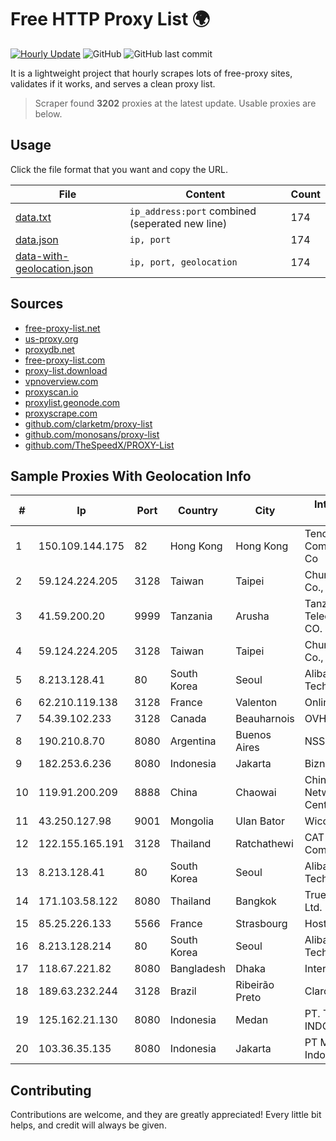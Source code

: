 
# Free HTTP Proxy List 🌍

[![Hourly Update](https://github.com/mertguvencli/http-proxy-list/actions/workflows/main.yml/badge.svg?branch=main)](https://github.com/mertguvencli/http-proxy-list/actions/workflows/main.yml)
![GitHub](https://img.shields.io/github/license/mertguvencli/http-proxy-list)
![GitHub last commit](https://img.shields.io/github/last-commit/mertguvencli/http-proxy-list)

It is a lightweight project that hourly scrapes lots of free-proxy sites, validates if it works, and serves a clean proxy list.


> Scraper found **3202** proxies at the latest update. Usable proxies are below.

## Usage

Click the file format that you want and copy the URL.


|File|Content|Count|
|----|-------|-----|
|[data.txt](https://raw.githubusercontent.com/mertguvencli/http-proxy-list/main/proxy-list/data.txt)|`ip_address:port` combined (seperated new line)|174|
|[data.json](https://raw.githubusercontent.com/mertguvencli/http-proxy-list/main/proxy-list/data.json)|`ip, port`|174|
|[data-with-geolocation.json](https://raw.githubusercontent.com/mertguvencli/http-proxy-list/main/proxy-list/data-with-geolocation.json)|`ip, port, geolocation`|174|

## Sources

* [free-proxy-list.net](https://free-proxy-list.net)
* [us-proxy.org](https://www.us-proxy.org)
* [proxydb.net](http://proxydb.net)
* [free-proxy-list.com](https://free-proxy-list.com/?page=&port=&type%5B%5D=http&type%5B%5D=https&up_time=0&search=Search)
* [proxy-list.download](https://www.proxy-list.download/HTTP)
* [vpnoverview.com](https://vpnoverview.com/privacy/anonymous-browsing/free-proxy-servers)
* [proxyscan.io](https://www.proxyscan.io)
* [proxylist.geonode.com](https://proxylist.geonode.com/api/proxy-list?limit=300&page=1&sort_by=lastChecked&sort_type=desc&protocols=http,https)
* [proxyscrape.com](https://api.proxyscrape.com/v2/?request=displayproxies&protocol=http&timeout=10000&country=all&ssl=all&anonymity=all)
* [github.com/clarketm/proxy-list](https://raw.githubusercontent.com/clarketm/proxy-list/master/proxy-list-raw.txt)
* [github.com/monosans/proxy-list](https://raw.githubusercontent.com/monosans/proxy-list/main/proxies/http.txt)
* [github.com/TheSpeedX/PROXY-List](https://raw.githubusercontent.com/TheSpeedX/PROXY-List/master/http.txt)


## Sample Proxies With Geolocation Info

|#|Ip|Port|Country|City|Internet Service Provider|
|-|--|----|-------|----|-------------------------|
|1|150.109.144.175|82|Hong Kong|Hong Kong|Tencent Cloud Computing (Beijing) Co|
|2|59.124.224.205|3128|Taiwan|Taipei|Chunghwa Telecom Co., Ltd.|
|3|41.59.200.20|9999|Tanzania|Arusha|Tanzania Telecommunications CO. LTD|
|4|59.124.224.205|3128|Taiwan|Taipei|Chunghwa Telecom Co., Ltd.|
|5|8.213.128.41|80|South Korea|Seoul|Alibaba (US) Technology Co., Ltd.|
|6|62.210.119.138|3128|France|Valenton|Online S.A.S.|
|7|54.39.102.233|3128|Canada|Beauharnois|OVH SAS|
|8|190.210.8.70|8080|Argentina|Buenos Aires|NSS S.A.|
|9|182.253.6.236|8080|Indonesia|Jakarta|Biznet Networks|
|10|119.91.200.209|8888|China|Chaowai|China Internet Network Information Center|
|11|43.250.127.98|9001|Mongolia|Ulan Bator|Wicom Networks|
|12|122.155.165.191|3128|Thailand|Ratchathewi|CAT Telecom Public Company Limited|
|13|8.213.128.41|80|South Korea|Seoul|Alibaba (US) Technology Co., Ltd.|
|14|171.103.58.122|8080|Thailand|Bangkok|True Internet Co., Ltd.|
|15|85.25.226.133|5566|France|Strasbourg|Host Europe GmbH|
|16|8.213.128.214|80|South Korea|Seoul|Alibaba (US) Technology Co., Ltd.|
|17|118.67.221.82|8080|Bangladesh|Dhaka|InterCloud Limited|
|18|189.63.232.244|3128|Brazil|Ribeirão Preto|Claro S.A.|
|19|125.162.21.130|8080|Indonesia|Medan|PT. TELKOM INDONESIA|
|20|103.36.35.135|8080|Indonesia|Jakarta|PT Mora Telematika Indonesia|



## Contributing

Contributions are welcome, and they are greatly appreciated! Every
little bit helps, and credit will always be given.

